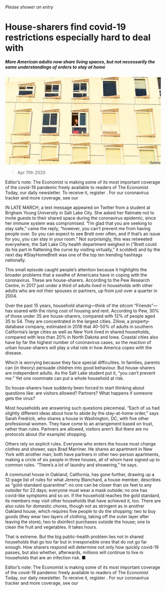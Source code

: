 ###### Please shower on entry

# House-sharers find covid-19 restrictions especially hard to deal with 

##### More American adults now share living spaces, but not necessarily the same understandings of orders to stay at home 

![image](images/20200411_USP001_1.jpg) 

> Apr 11th 2020 

Editor’s note: The Economist is making some of its most important coverage of the covid-19 pandemic freely available to readers of The Economist Today, our daily newsletter. To receive it, register . For our coronavirus tracker and more coverage, see our 

IN LATE MARCH, a text message appeared on Twitter from a student at Brigham Young University in Salt Lake City. She asked her flatmate not to invite guests to their shared space during the coronavirus epidemic, since her immune system was compromised. “I’m glad that you are seeking to stay safe,” came the reply, “however, you can’t prevent me from having people over. So you can expect to see Brett over often, and if that’s an issue for you, you can stay in your room.” Not surprisingly, this was retweeted everywhere, the Salt Lake City health department weighed in (“Brett could do his part in flattening the curve by visiting virtually,” it scolded) and by the next day #StayHomeBrett was one of the top ten trending hashtags nationally.

This small episode caught people’s attention because it highlights the broader problems that a swathe of Americans have in coping with the coronavirus. These are house-sharers. According to the Pew Research Centre, in 2017 just under a third of adults lived in households with other adults who are not their spouses or partners, up from just over a quarter in 2004.


Over the past 15 years, household sharing—think of the sitcom “Friends”—has soared with the rising cost of housing and rent. According to Pew, 30% of those under 35 are house-sharers, compared with 12% of people aged 35 to 54. They are concentrated in the largest cities. Zillow, a property-database company, estimated in 2018 that 40-50% of adults in southern California’s large cities as well as New York lived in shared households, compared with less than 20% in North Dakota and Iowa. Coastal cities also have by far the highest number of coronavirus cases, so the reaction of urban house-sharers will play a vital role in how America copes with the disease.

Which is worrying because they face special difficulties. In families, parents can (in theory) persuade children into good behaviour. But house-sharers are independent adults. As the Salt Lake student put it, “you can’t prevent me.” Yet one roommate can put a whole household at risk.

So house-sharers have suddenly been forced to start thinking about questions like: are visitors allowed? Partners? What happens if someone gets the virus?

Most households are answering such questions piecemeal. “Each of us had slightly different ideas about how to abide by the stay-at-home order,” says Sarah Fredrick, who shares a house in Washington, DC, with five other professional women. They have come to an arrangement based on trust, rather than rules. Partners are allowed, visitors aren’t. But there are no protocols about (for example) shopping.

Others rely on explicit rules. Everyone who enters the house must change clothes and shower, says Brad Marriner. He shares an apartment in New York with another man; both have partners in other two-person apartments, making a circle of six people in three houses, all of whom have signed up to common rules. “There’s a lot of laundry and showering,” he says.

A communal house in Oakland, California, has gone further, drawing up a 12-page list of rules for what Jeremy Blanchard, a house member, describes as “gold-standard quarantine”: no one can be closer than six feet to any outsider for 22 days; everyone must wear a mask outside; no one has covid-like symptoms and so on. If the household reaches the gold standard, its members may visit other households that have achieved it, too. There are also rules for domestic chores, though not as stringent as in another Oakland house, which requires five people to do the shopping: two to buy goods (they wear two layers of clothing, taking off the outer layer after leaving the store); two to disinfect purchases outside the house; one to clean the fruit and vegetables. It takes hours.

That is extreme. But the big public-health problem lies not in shared households that go too far but in irresponsible ones that do not go far enough. How sharers respond will determine not only how quickly covid-19 passes, but also whether, afterwards, millions will continue to live in households that are an infection risk. ■

Editor’s note: The Economist is making some of its most important coverage of the covid-19 pandemic freely available to readers of The Economist Today, our daily newsletter. To receive it, register . For our coronavirus tracker and more coverage, see our 

